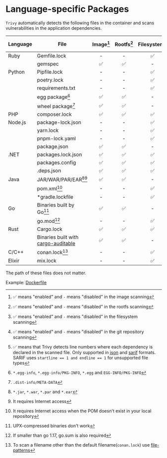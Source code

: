 # Language-specific Packages

`Trivy` automatically detects the following files in the container and scans vulnerabilities in the application dependencies.

| Language | File                                                                                       | Image[^8] | Rootfs[^9] | Filesystem[^10] | Repository[^11] | Dev dependencies | Dependency location[^12] |
|----------|--------------------------------------------------------------------------------------------|:---------:|:----------:|:---------------:|:---------------:|------------------|:------------------------:|
| Ruby     | Gemfile.lock                                                                               |     -     |     -      |        ✅        |        ✅        | included         |            -             |
|          | gemspec                                                                                    |     ✅     |     ✅      |        -        |        -        | included         |            -             |
| Python   | Pipfile.lock                                                                               |     -     |     -      |        ✅        |        ✅        | excluded         |            -             |
|          | poetry.lock                                                                                |     -     |     -      |        ✅        |        ✅        | excluded         |            -             |
|          | requirements.txt                                                                           |     -     |     -      |        ✅        |        ✅        | included         |            -             |
|          | egg package[^1]                                                                            |     ✅     |     ✅      |        -        |        -        | excluded         |            -             |
|          | wheel package[^2]                                                                          |     ✅     |     ✅      |        -        |        -        | excluded         |            -             |
| PHP      | composer.lock                                                                              |     ✅     |     ✅      |        ✅        |        ✅        | excluded         |            -             |
| Node.js  | package-lock.json                                                                          |     -     |     -      |        ✅        |        ✅        | excluded         |            ✅             |
|          | yarn.lock                                                                                  |     -     |     -      |        ✅        |        ✅        | included         |            ✅             |
|          | pnpm-lock.yaml                                                                             |     -     |     -      |        ✅        |        ✅        | excluded         |            -             |
|          | package.json                                                                               |     ✅     |     ✅      |        -        |        -        | excluded         |            -             |
| .NET     | packages.lock.json                                                                         |     ✅     |     ✅      |        ✅        |        ✅        | included         |            ✅             |
|          | packages.config                                                                            |     ✅     |     ✅      |        ✅        |        ✅        | excluded         |            -             |
|          | .deps.json                                                                                 |     ✅     |     ✅      |        ✅        |        ✅        | excluded         |            ✅             |
| Java     | JAR/WAR/PAR/EAR[^3][^4]                                                                    |     ✅     |     ✅      |        -        |        -        | included         |            -             |
|          | pom.xml[^5]                                                                                |     -     |     -      |        ✅        |        ✅        | excluded         |            -             |
|          | *gradle.lockfile                                                                           |     -     |     -      |        ✅        |        ✅        | excluded         |            -             |
| Go       | Binaries built by Go[^6]                                                                   |     ✅     |     ✅      |        -        |        -        | excluded         |            -             |
|          | go.mod[^7]                                                                                 |     -     |     -      |        ✅        |        ✅        | included         |            -             |
| Rust     | Cargo.lock                                                                                 |     ✅     |     ✅      |        ✅        |        ✅        | included         |            -             |
|          | Binaries built with [cargo-auditable](https://github.com/rust-secure-code/cargo-auditable) |     ✅     |     ✅      |        -        |        -        | excluded         |            -             |
| C/C++    | conan.lock[^13]                                                                            |     -     |     -      |        ✅        |        ✅        | excluded         |            -             |   
| Elixir   | mix.lock                                                                                   |     -     |     -      |        ✅        |        ✅        | excluded         |            ✅             |

The path of these files does not matter.

Example: [Dockerfile](https://github.com/aquasecurity/trivy-ci-test/blob/main/Dockerfile)

[^1]: `*.egg-info`, `*.egg-info/PKG-INFO`, `*.egg` and `EGG-INFO/PKG-INFO`
[^2]: `.dist-info/META-DATA`
[^3]: `*.jar`, `*.war`, `*.par` and `*.ear`
[^4]: It requires Internet access
[^5]: It requires Internet access when the POM doesn't exist in your local repository
[^6]: UPX-compressed binaries don't work
[^7]: If smaller than go 1.17, go.sum is also required
[^8]: ✅ means "enabled" and `-` means "disabled" in the image scanning
[^9]: ✅ means "enabled" and `-` means "disabled" in the rootfs scanning
[^10]: ✅ means "enabled" and `-` means "disabled" in the filesystem scanning
[^11]: ✅ means "enabled" and `-` means "disabled" in the git repository scanning
[^12]: ✅ means that Trivy detects line numbers where each dependency is declared in the scanned file. Only supported in [json](../examples/report.md#json) and [sarif](../examples/report.md#sarif) formats. SARIF uses `startline == 1 and endline == 1` for unsupported file types
[^13]: To scan a filename other than the default filename(`conan.lock`) use [file-patterns](../examples/others.md#file-patterns)
